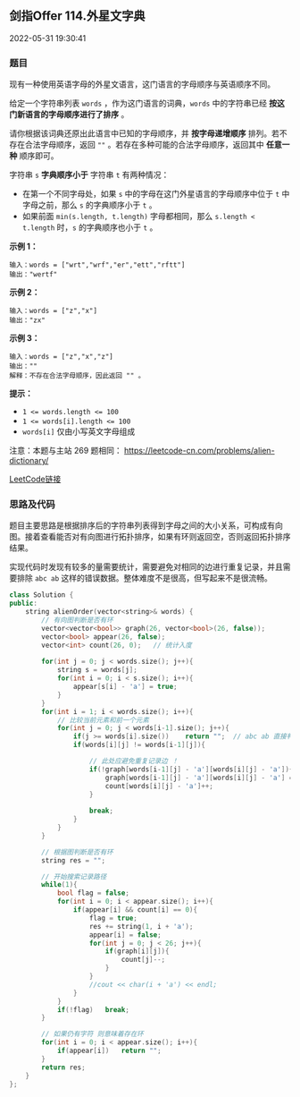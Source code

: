 ## 剑指Offer 114.外星文字典

2022-05-31 19:30:41

### 题目

现有一种使用英语字母的外星文语言，这门语言的字母顺序与英语顺序不同。

给定一个字符串列表 ``words`` ，作为这门语言的词典，``words`` 中的字符串已经 **按这门新语言的字母顺序进行了排序** 。

请你根据该词典还原出此语言中已知的字母顺序，并 **按字母递增顺序** 排列。若不存在合法字母顺序，返回 ``""`` 。若存在多种可能的合法字母顺序，返回其中 **任意一种** 顺序即可。

字符串 ``s`` **字典顺序小于** 字符串 ``t`` 有两种情况：


- 在第一个不同字母处，如果 ``s`` 中的字母在这门外星语言的字母顺序中位于 ``t`` 中字母之前，那么 ``s`` 的字典顺序小于 ``t`` 。
- 如果前面 ``min(s.length, t.length)`` 字母都相同，那么 ``s.length < t.length`` 时，``s`` 的字典顺序也小于 ``t`` 。




**示例 1：**

```
输入：words = ["wrt","wrf","er","ett","rftt"]
输出："wertf"
```

**示例 2：**

```
输入：words = ["z","x"]
输出："zx"
```

**示例 3：**

```
输入：words = ["z","x","z"]
输出：""
解释：不存在合法字母顺序，因此返回 "" 。
```



**提示：**


- ``1 <= words.length <= 100``
- ``1 <= words[i].length <= 100``
- ``words[i]`` 仅由小写英文字母组成




<meta charset="UTF-8" />注意：本题与主站 269 题相同： <a href="https://leetcode-cn.com/problems/alien-dictionary/">https://leetcode-cn.com/problems/alien-dictionary/</a>


[LeetCode链接](https://leetcode-cn.com/problems/Jf1JuT/)

### 思路及代码

题目主要思路是根据排序后的字符串列表得到字母之间的大小关系，可构成有向图。接着查看能否对有向图进行拓扑排序，如果有环则返回空，否则返回拓扑排序结果。

实现代码时发现有较多的量需要统计，需要避免对相同的边进行重复记录，并且需要排除 ``abc ab`` 这样的错误数据。整体难度不是很高，但写起来不是很流畅。

```cpp
class Solution {
public:
    string alienOrder(vector<string>& words) {
        // 有向图判断是否有环
        vector<vector<bool>> graph(26, vector<bool>(26, false));
        vector<bool> appear(26, false);
        vector<int> count(26, 0);   // 统计入度
        
        for(int j = 0; j < words.size(); j++){
            string s = words[j];
            for(int i = 0; i < s.size(); i++){
                appear[s[i] - 'a'] = true;
            }
        }
        for(int i = 1; i < words.size(); i++){
            // 比较当前元素和前一个元素
            for(int j = 0; j < words[i-1].size(); j++){
                if(j >= words[i].size())    return "";  // abc ab 直接判错
                if(words[i][j] != words[i-1][j]){

                    // 此处应避免重复记录边 ！
                    if(!graph[words[i-1][j] - 'a'][words[i][j] - 'a']){
                        graph[words[i-1][j] - 'a'][words[i][j] - 'a'] = true;
                        count[words[i][j] - 'a']++;
                    }
                    
                    break;
                }
            }
        }

        // 根据图判断是否有环
        string res = "";

        // 开始搜索记录路径
        while(1){
            bool flag = false;
            for(int i = 0; i < appear.size(); i++){
                if(appear[i] && count[i] == 0){
                    flag = true;
                    res += string(1, i + 'a');
                    appear[i] = false;
                    for(int j = 0; j < 26; j++){
                        if(graph[i][j]){
                            count[j]--;
                        }
                    }
                    //cout << char(i + 'a') << endl;
                }
            }
            if(!flag)   break;
        }

        // 如果仍有字符 则意味着存在环
        for(int i = 0; i < appear.size(); i++){
            if(appear[i])   return "";
        }
        return res;
    }
};
```